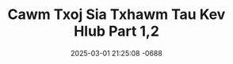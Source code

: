 ---
layout: movie-video-data
date: 2025-03-01 21:25:08 -0688
categories: movie

# Site Attributes
title: "Cawm Txoj Sia Txhawm Tau Kev Hlub Part 1,2"
permalink: "/movie/Cawm_Txoj_Sia_Txhawm_Tau_Kev_Hlub_Part_1,2"

# Movie Attributes
synopsis: "Cawm txoj sia txhawm rau kev hlub yog ib zaj yeeb yaj kiab uas tu siab kawg nkaus. Nuj sua muaj ob tug poj niam yug tau ob tug ntxhais, tus niam hluas tau mus yuav tus niam laus tus hluas nraug ua rau tus niam laus mob plawv thiab raug tsim txom txhua tsav txhua yam tsis pom qab muab txoj sia mus tso rau qhov twg. Nej mam soj qab saib seb ob viv ncaus nkawv lub neej yuav mus xaus li cas. "
producer: "Hmong Shee Yee Video Productions"
director: "Professor Neng Thao"
writer: ""
video_link: "https://youtu.be/D0kKrT8_O2s?si=eVxYRrOQp6KxDP4f"
genre: "Romance"
year: ""
release_type: "DVD"
storage: "Center for Hmong Studies"
thumbnail: "/assets/images/movie_thumbnails/Cawm Txoj Sia Txhawm Tau Kev Hlub Part 1,2.jpeg"
publishing_company: "Hmong Shee Yee Video Productions"

# Sequels + Parts
base_movie: ""
total_parts: 
sequel: ""

# Movie Cast
cast:
- name: "Ntxawm Vaj"
- name: "Duab Ci Thoj"
- name: "Tsom Xyooj"
---